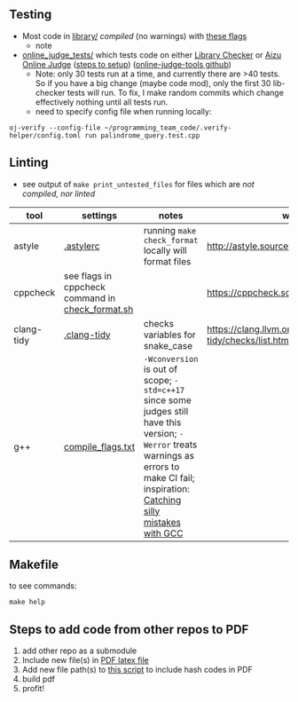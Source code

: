 ## Testing
- Most code in [library/](https://github.com/lrvideckis/programming_team_code/tree/master/library) *compiled* (no warnings) with [these flags](https://github.com/lrvideckis/programming_team_code/blob/master/tests/scripts/compile_flags.txt) 
  - note 
- [online_judge_tests/](https://github.com/lrvideckis/programming_team_code/tree/master/tests/online_judge_tests) which tests code on either [Library Checker](https://judge.yosupo.jp/) or [Aizu Online Judge](https://onlinejudge.u-aizu.ac.jp/courses/list) ([steps to setup](https://online-judge-tools.github.io/verification-helper/installer.html)) ([online-judge-tools github](https://github.com/online-judge-tools/verification-helper))
  - Note: only 30 tests run at a time, and currently there are >40 tests. So if you have a big change (maybe code mod), only the first 30 lib-checker tests will run. To fix, I make random commits which change effectively nothing until all tests run.
  - need to specify config file when running locally:

```
oj-verify --config-file ~/programming_team_code/.verify-helper/config.toml run palindrome_query.test.cpp
```

## Linting

  - see output of `make print_untested_files` for files which are *not compiled, nor linted*


tool | settings | notes | wiki
--- | --- | --- | ---
astyle | [.astylerc](https://github.com/lrvideckis/programming_team_code/blob/master/tests/.astylerc) | running `make check_format` locally will format files | http://astyle.sourceforge.net/astyle.html
cppcheck | see flags in cppcheck command in [check_format.sh](https://github.com/lrvideckis/programming_team_code/blob/master/tests/scripts/check_format.sh) | | https://cppcheck.sourceforge.io/
clang-tidy | [.clang-tidy](https://github.com/lrvideckis/programming_team_code/blob/master/tests/.clang-tidy) | checks variables for snake_case | https://clang.llvm.org/extra/clang-tidy/checks/list.html
g++ | [compile_flags.txt](https://github.com/lrvideckis/programming_team_code/blob/master/tests/scripts/compile_flags.txt) | `-Wconversion` is out of scope; `-std=c++17` since some judges still have this version; `-Werror` treats warnings as errors to make CI fail; inspiration: [Catching silly mistakes with GCC](https://codeforces.com/blog/entry/15547) |

## Makefile
to see commands:
```
make help
```
## Steps to add code from other repos to PDF
1. add other repo as a submodule
2. Include new file(s) in [PDF latex file](https://github.com/lrvideckis/programming_team_code/blob/master/tests/scripts/hackpack.tex)
3. Add new file path(s) to [this script](https://github.com/lrvideckis/programming_team_code/blob/master/tests/scripts/make_hackpack.sh) to include hash codes in PDF
4. build pdf
5. profit!
